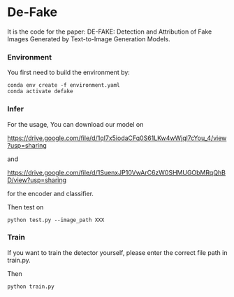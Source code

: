 # De-Fake

It is the code for the paper: DE-FAKE: Detection and Attribution of Fake Images Generated by Text-to-Image Generation Models.

### Environment

You first need to build the environment by:
```
conda env create -f environment.yaml
conda activate defake
```

### Infer

For the usage, You can download our model on 

https://drive.google.com/file/d/1qI7x5iodaCFq0S61LKw4wWjql7cYou_4/view?usp=sharing

and

https://drive.google.com/file/d/1SuenxJP10VwArC6zW0SHMUGObMRqQhBD/view?usp=sharing

for the encoder and classifier.

Then test on 

```
python test.py --image_path XXX
```


### Train

If you want to train the detector yourself, please enter the correct file path in train.py.

Then 

```
python train.py
```

